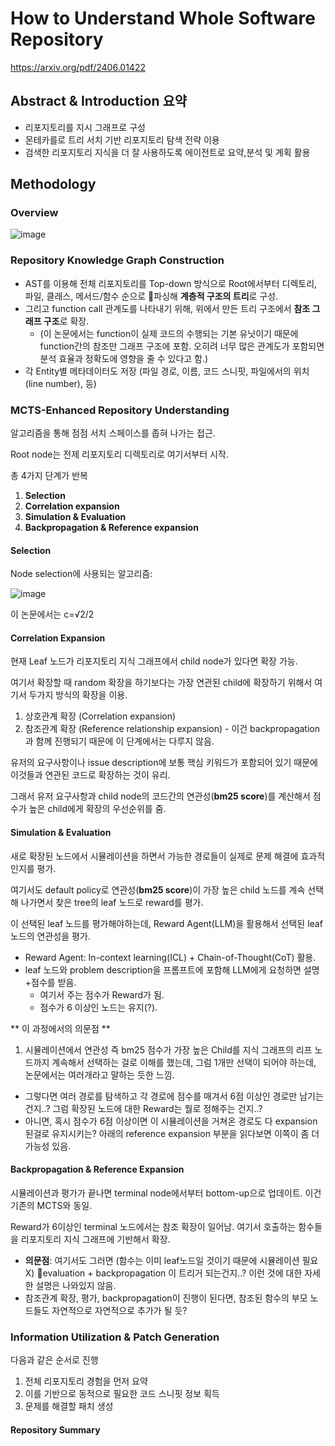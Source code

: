 # How to Understand Whole Software Repository

https://arxiv.org/pdf/2406.01422

## Abstract & Introduction 요약

- 리포지토리를 지시 그래프로 구성
- 몬테카를로 트리 서치 기반 리포지토리 탐색 전략 이용
- 검색한 리포지토리 지식을 더 잘 사용하도록 에이전트로 요약,분석 및 계획 활용

## Methodology

### Overview

![image](https://github.com/user-attachments/assets/86ad548c-11de-41ce-a9e6-dc4c25d20cdb)

### Repository Knowledge Graph Construction

- AST를 이용해 전체 리포지토리를 Top-down 방식으로 Root에서부터 디렉토리, 파일, 클래스, 메서드/함수 순으로 파싱해 **계층적 구조의 트리**로 구성.
- 그리고 function call 관계도를 나타내기 위해, 위에서 만든 트리 구조에서 **참조 그래프 구조**로 확장.
  - (이 논문에서는 function이 실제 코드의 수행되는 기본 유닛이기 때문에 function간의 참조만 그래프 구조에 포함. 오히려 너무 많은 관계도가 포함되면 분석 효율과 정확도에 영향을 줄 수 있다고 함.)
- 각 Entity별 메타데이터도 저장 (파일 경로, 이름, 코드 스니핏, 파일에서의 위치(line number), 등)

### MCTS-Enhanced Repository Understanding

알고리즘을 통해 점점 서치 스페이스를 좁혀 나가는 접근.

Root node는 전제 리포지토리 디렉토리로 여기서부터 시작.

총 4가지 단계가 반복
1. **Selection**
2. **Correlation expansion**
3. **Simulation & Evaluation**
4. **Backpropagation & Reference expansion**

#### Selection

Node selection에 사용되는 알고리즘:

![image](https://github.com/user-attachments/assets/31bb867d-2416-4041-ab0f-549ffc8951a2)

이 논문에서는 c=√2/2

#### Correlation Expansion

현재 Leaf 노드가 리포지토리 지식 그래프에서 child node가 있다면 확장 가능.

여기서 확장할 때 random 확장을 하기보다는 가장 연관된 child에 확장하기 위해서 여기서 두가지 방식의 확장을 이용.
1. 상호관계 확장 (Correlation expansion)
2. 참조관계 확장 (Reference relationship expansion) - 이건 backpropagation과 함께 진행되기 때문에 이 단계에서는 다루지 않음.

유저의 요구사항이나 issue description에 보통 핵심 키워드가 포함되어 있기 때문에 이것들과 연관된 코드로 확장하는 것이 유리.

그래서 유저 요구사항과 child node의 코드간의 연관성(**bm25 score**)를 계산해서 점수가 높은 child에게 확장의 우선순위를 줌.

#### Simulation & Evaluation

새로 확장된 노드에서 시뮬레이션을 하면서 가능한 경로들이 실제로 문제 해결에 효과적인지를 평가.

여기서도 default policy로 연관성(**bm25 score**)이 가장 높은 child 노드를 계속 선택해 나가면서 찾은 tree의 leaf 노드로 reward를 평가.

이 선택된 leaf 노드를 평가해야하는데, Reward Agent(LLM)을 활용해서 선택된 leaf 노드의 연관성을 평가.
- Reward Agent: In-context learning(ICL) + Chain-of-Thought(CoT) 활용.
- leaf 노드와 problem description을 프롬프트에 포함해 LLM에게 요청하면 설명+점수를 받음.
  - 여기서 주는 점수가 Reward가 됨.
  - 점수가 6 이상인 노드는 유지(?).
 
** 이 과정에서의 의문점 **
1.  시뮬레이션에서 연관성 즉 bm25 점수가 가장 높은 Child를 지식 그래프의 리프 노드까지 계속해서 선택하는 걸로 이해를 했는데, 그럼 1개만 선택이 되어야 하는데, 논문에서는 여러개라고 말하는 듯한 느낌.
  - 그렇다면 여러 경로를 탐색하고 각 경로에 점수를 매겨서 6점 이상인 경로만 남기는 건지..? 그럼 확장된 노드에 대한 Reward는 뭘로 정해주는 건지..?
  - 아니면, 혹시 점수가 6점 이상이면 이 시뮬레이션을 거쳐온 경로도 다 expansion 된걸로 유지시키는? 아래의 reference expansion 부분을 읽다보면 이쪽이 좀 더 가능성 있음.

#### Backpropagation & Reference Expansion

시뮬레이션과 평가가 끝나면 terminal node에서부터 bottom-up으로 업데이트. 이건 기존의 MCTS와 동일.

Reward가 6이상인 terminal 노드에서는 참조 확장이 일어남. 여기서 호출하는 함수들을 리포지토리 지식 그래프에 기반해서 확장.
- **의문점**: 여기서도 그러면 (함수는 이미 leaf노드일 것이기 때문에 시뮬레이션 필요X) evaluation + backpropagation 이 트리거 되는건지..? 이런 것에 대한 자세한 설명은 나와있지 않음.
- 참조관계 확장, 평가, backpropagation이 진행이 된다면, 참조된 함수의 부모 노드들도 자연적으로 자연적으로 추가가 될 듯?

### Information Utilization & Patch Generation

다음과 같은 순서로 진행
1. 전체 리포지토리 경험을 먼저 요약
2. 이를 기반으로 동적으로 필요한 코드 스니핏 정보 획득
3. 문제를 해결할 패치 생성

#### Repository Summary

